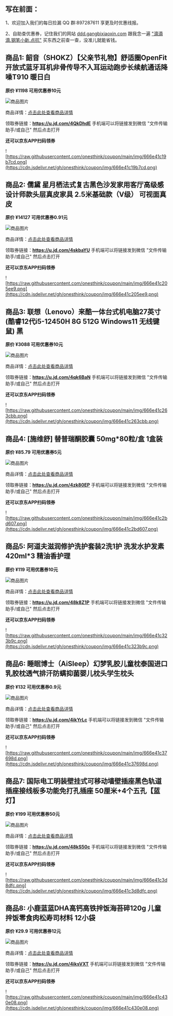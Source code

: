 ## 写在前面：

1、欢迎加入我们的每日捡漏 QQ 群:897287611 享更及时优惠线报。

2、自助查优惠券，记住我们的网站 [ddd.gangbixiaoxin.com](https://ddd.gangbixiaoxin.com) 跟我念一遍 ["滴滴滴.钢笔小新.点抗"](https://ddd.gangbixiaoxin.com) 买东西之前查一查，没准儿就能省钱。

## 商品1: 韶音（SHOKZ）【父亲节礼物】舒适圈OpenFit开放式蓝牙耳机非骨传导不入耳运动跑步长续航通话降噪T910 暖日白

**原价 ¥1198 可用优惠券10元**

![商品图片](http://img14.360buyimg.com/n1/jfs/t1/184392/21/39347/64609/666c123bF6173303c/a1ad0386e8c4b429.jpg)

商品详情：[点击此处查看商品详情](https://union-click.jd.com/jdc?e=1003156031&amp;p=JF8BARkJK1olXQ8CUFtcCEkWC18IGloTXQ8AVl5VCEIVBl9MRANLAjZbERscSkAJHTdNTwcKBlMdBgABFksWAmkIElkXXQ4CXVxYFxJSXzI4RVJCLVlcDSA9bAtyZQ5tawAQNVlJJFJROEonAG4IHFITWgALUW5cWEpHAj8JS1olXQYyFTBUCkkeBGc4GmsVWwYLUF9dAUofBWoOK1sdWjbV-eaIgvrCi9bchdPC5KHX3eKJlsMnM18LK1sUXAQCUFlcCksnM284GGtLMwdRXF5bC00ebTJBTRxIGUNZOldYCk8QB2gLK1kUXAQAZG5tfjNeVjNMcgdMLWNgDCw7WxdSRitsaylXMwRwMyUjTQNeeRlIElJoFQdRVm5dOA)

领取券链接：**https://u.jd.com/4QkDhdE** 手机端可以将链接发到微信 "文件传输助手/或自己" 然后点击打开

**还可以京东APP扫码领券**

![https://raw.githubusercontent.com/onesthink/coupon/main/img/666e41c19b7cd.png](https://cdn.jsdelivr.net/gh/onesthink/coupon/img/666e41c19b7cd.png)

## 商品2: 儒黛 星月栖法式复古黑色沙发家用客厅高级感设计师款头层真皮家具 2.5米基础款（V级） 可视面真皮

**原价 ¥14127 可用优惠券0.91元**

![商品图片](http://img14.360buyimg.com/n1/jfs/t1/216398/23/42623/160303/666e36abF56e44538/2cfca524e906232a.jpg)

商品详情：[点击此处查看商品详情](https://union-click.jd.com/jdc?e=1003156031&amp;p=JF8BARsJK1olXwMLVl5cCU0UBl8IGlsUWAMFVlpVDk4UC19MRANLAjZbERscSkAJHTdNTwcKBlMdBgABFksWA24NHlwXWQ4EUV1VFxJSXzI4GD5OGQ9FEUQ4Th9CRRZjcgJIIkQKNFJROEonAG4IHFITWgALUW5cWEpHAj8JS1olXQYyFTBdCE4XBm8KHWsUbQYEVFdZCUseA2wMGlslXQ4FZInwsJ6dsrqAoo-L1dG784vUtJ-Ji184K1glXQcDVl5ZD0oVA184G2sWbVhsVQ1bC0sTBG5mRhJDGltEHFozAU4SBmoLHlslXwcDVlxtOHtNWhVcXhoTNEV2UTsOWxxBWzprXTt2GAJsVldZbxBRZm9YHyRhCUZaVC0COEsn)

领取券链接：**https://u.jd.com/4skbaYU** 手机端可以将链接发到微信 "文件传输助手/或自己" 然后点击打开

**还可以京东APP扫码领券**

![https://raw.githubusercontent.com/onesthink/coupon/main/img/666e41c205ee9.png](https://cdn.jsdelivr.net/gh/onesthink/coupon/img/666e41c205ee9.png)

## 商品3: 联想（Lenovo）来酷一体台式机电脑27英寸(酷睿12代i5-12450H 8G 512G Windows11 无线键鼠) 黑

**原价 ¥3088 可用优惠券10元**

![商品图片](http://img14.360buyimg.com/n1/jfs/t1/182887/37/32535/76755/66310a93Fafe61ac1/9c707e0c8656c019.jpg)

商品详情：[点击此处查看商品详情](https://union-click.jd.com/jdc?e=1003156031&amp;p=JF8BARAJK1olXDYCVV9cAEgfA2gIHlslGVlaCgFtUQ5SQi0DBUVNGFJeSwUIFxlJX3EIGloUVQUKVFldDUsIWipURmtWLV1ZXA00eC5pVwhUYwYdVFFkPV49BEcnAl8LGlsSVAAFUldYOEpHAj8JS1pFXDYCVG4LZksWAm4JGloVWQAyVW5dDkseB24IElsRXgECZF5VD3vArtfdkerA1b_WytaKsezCitPchdMlbTYBZF5cCUkXB2gJGVslbQYyV24DZkpEAzgLG1oTM1tLAhkAQ0hWbWYNHl4VXgcEZFxcCUkVM184Eh5tLgIEJwEpYClfVDNgQ1hWAGV7Ij4CZklNXhBfZSQQJ153MVZYSkNWSl8IKw)

领取券链接：**https://u.jd.com/4qk6BaN** 手机端可以将链接发到微信 "文件传输助手/或自己" 然后点击打开

**还可以京东APP扫码领券**

![https://raw.githubusercontent.com/onesthink/coupon/main/img/666e41c263cbb.png](https://cdn.jsdelivr.net/gh/onesthink/coupon/img/666e41c263cbb.png)

## 商品4: [施维舒] 替普瑞酮胶囊 50mg*80粒/盒 1盒装

**原价 ¥85.79 可用优惠券5元**

![商品图片](http://img14.360buyimg.com/n1/jfs/t1/128522/27/26875/52489/6385af87E9f9f0796/9a1f3cd7507a7823.jpg)

商品详情：[点击此处查看商品详情](https://union-click.jd.com/jdc?e=1003156031&amp;p=JF8BARsJK1olXwQHUFlZCE4XA18IGlocWwAKUVpaCUISC19MRANLAjZbERscSkAJHTdNTwcKBlMdBgABFksWAmYOHVMQWQEDXVtVFxJSXzI4f1sRL19RIh04DBNuahpsYEFqGn59ElJROEonAG4IHFITWgALUW5cWEpHAj8JS1olXQYyFTBdC00fCmkBGWsUbQYEVFdZCUseA2kAHF0lXQ4FZInwsJ6dsrqAoo-L1dG784vUtJ-Ji184K1glXQcDVl5ZD0oVA184G2sWbVhsVQ1aDRsWU25mRhJDGloCU18zAUkQAWYBG18lXwcDVlxtOHteWThzG18cHnBcAjw_ViMWZWd8cl9dKHJsVllYTQNECxlKaDN-CX0CVAsKOEsn)

领取券链接：**https://u.jd.com/4zk80EP** 手机端可以将链接发到微信 "文件传输助手/或自己" 然后点击打开

**还可以京东APP扫码领券**

![https://raw.githubusercontent.com/onesthink/coupon/main/img/666e41c2bd607.png](https://cdn.jsdelivr.net/gh/onesthink/coupon/img/666e41c2bd607.png)

## 商品5: 阿道夫滋润修护洗护套装2洗1护 洗发水护发素420ml*3 精油香护理

**原价 ¥119 可用优惠券10元**

![商品图片](http://img14.360buyimg.com/n1/jfs/t1/110529/26/27420/125083/666d5345Fab9ff99f/45940d8bc175db50.jpg)

商品详情：[点击此处查看商品详情](https://union-click.jd.com/jdc?e=1003156031&amp;p=JF8BAQ8JK1olXgcLUlhaCEkXA18MG10TXwUBZBoCUBVIMzZNXhpXVhgcDBsJVFRMVnBaRQcLWQYEUlxeC1RORjNVKy1UNUcKUAQraDVlYSRRWllLLg9hFi5RBHsWM2wJG1wcWwEEXVttCRsWU25YGgsUbQYCZAgzCEoWAm4BG1wcXTYDZF5bCEITAm8BG1MXWQ4yVFZaOJy6u7qCqo6d5NKc3Inkr56ev7uWk2slbQUyVF9cCksTBG4KG2slXTYBZAAzCRgRAG0PTAl7AE9UEwJeARV5CmoNH14VWwAyVl9cCkknM19rHAFIAHtRFgMvfi5nBhBdGBBNGnFxLSszCjV2eT98bDN0KlFVN187dCBBM284)

领取券链接：**https://u.jd.com/48k8Z1P** 手机端可以将链接发到微信 "文件传输助手/或自己" 然后点击打开

**还可以京东APP扫码领券**

![https://raw.githubusercontent.com/onesthink/coupon/main/img/666e41c323b9c.png](https://cdn.jsdelivr.net/gh/onesthink/coupon/img/666e41c323b9c.png)

## 商品6: 睡眠博士（AiSleep）幻梦乳胶儿童枕泰国进口乳胶枕透气排汗防螨抑菌婴儿枕头学生枕头

**原价 ¥132 可用优惠券0.9元**

![商品图片](http://img14.360buyimg.com/n1/jfs/t1/235291/19/19090/83884/666c09f8F7380b096/8e51eaaaa937a0d2.jpg)

商品详情：[点击此处查看商品详情](https://union-click.jd.com/jdc?e=1003156031&amp;p=JF8BARkJK1olXwMLXF1eCkMWAF8IGloUXgcCXV9VAU4nRzBQRQQlBENHFRxWFlVPRjtUBABAQlRcCEBdCUoWAG4IElodVAMdDRsBVXsSBmlrGS0UAmREMildSxNVRjteHjJTUQoyVW5eCUsQCmkPHVIQbQdSVQ5cWEpHAl8IG2tDMwYDVV9dCk4XBm84GmsVWwYLUF9dAUgWBW4LK1sdWjbV-eaIgvrCi9bchdPC5KHX3eKJlsMnM18LK1sUXAQCUFlcCksnM284GGtLMwdRUl0JAB5CbTJBTRxJXw5KOldYCk8fBWgNK1kUXAQAZG5tcBVqdwZhZy4QFFsLD1sIcRMQWRZLcy9cMwQHVQEZdBhHfgpOeylJA1VcU25dOA)

领取券链接：**https://u.jd.com/4ikYrLc** 手机端可以将链接发到微信 "文件传输助手/或自己" 然后点击打开

**还可以京东APP扫码领券**

![https://raw.githubusercontent.com/onesthink/coupon/main/img/666e41c37698d.png](https://cdn.jsdelivr.net/gh/onesthink/coupon/img/666e41c37698d.png)

## 商品7: 国际电工明装壁挂式可移动墙壁插座黑色轨道插座接线板多功能免打孔插座 50厘米+4个五孔【蓝灯】

**原价 ¥199 可用优惠券50元**

![商品图片](http://img14.360buyimg.com/n1/jfs/t1/240358/30/11851/103157/666dbef6F348f1458/ab28c4f93dd21b34.jpg)

商品详情：[点击此处查看商品详情](https://union-click.jd.com/jdc?e=1003156031&amp;p=JF8BARsJK1olXwQLVFhUDk0VCl8IGlodXwEFVVdYDU8eAl9MRANLAjZbERscSkAJHTdNTwcKBlMdBgABFksWAmcKHFwUVAMHUFdcFxJSXzI4Hy1RCwBJLiU-YxNuSBVQUAdcP01BElJROEonAG4IHFITWgALUW5cWEpHAj8JS1olXQYyFTBdDUsSA28JGmsUbQYEVFdZCUseAGwAE1wlXQ4FZInwsJ6dsrqAoo-L1dG784vUtJ-Ji184K1glXQcDVl5ZD0oVA184G2sWbVhsVQ1VCEsWCmlmRhJDGloGVB4zAU4VBm0NHV4lXwcDVlxtOHt0BDVVRiZGH1twIjtdThJwZyRQWzJePAJsViA8chtjdAdpbC9QXE10LFoLOEsn)

领取券链接：**https://u.jd.com/48kS50c** 手机端可以将链接发到微信 "文件传输助手/或自己" 然后点击打开

**还可以京东APP扫码领券**

![https://raw.githubusercontent.com/onesthink/coupon/main/img/666e41c3d8dfc.png](https://cdn.jsdelivr.net/gh/onesthink/coupon/img/666e41c3d8dfc.png)

## 商品8: 小鹿蓝蓝DHA高钙高铁拌饭海苔碎120g 儿童拌饭零食肉松寿司材料 12小袋

**原价 ¥29.9 可用优惠券12元**

![商品图片](http://img14.360buyimg.com/n1/jfs/t1/244329/39/11254/138849/666c1222F9e848203/cc33654cb2cde7b8.jpg)

商品详情：[点击此处查看商品详情](https://union-click.jd.com/jdc?e=1003156031&amp;p=JF8BASYJK1olXwMKVVpZDk4QAl8IGloUWA4GXFdcDU0nRzBQRQQlBENHFRxWFlVPRjtUBABAQlRcCEBdCUoWBmcME1IUWAAdDRsBVXtjW2ZJHidyWWRdDAceVB1hAjZdQDxDUQoyVW5eCUsQCmkPHVIQbQdSVQ5cWEpHAl8IG2tXM1NWAB0OVQ9D2tmTwvqBiqCkjefc3MCxM244G10VVAIDVFdeDE8VBF8IE1wliqu6gdTs3cOu1_GAzOKyiI--gMDVOHsnAF8IGloXXQIFVVxdOHsXM2w4RTUUDgAAVQ0KDSVKSjlPR10UVGgLVlpeC0wWAV8KGloXXzYyZCwubxceZDVWUjsdHkACLC0EXilsCytvUDUXK39FM1oUVjV2SDxVbF5pJXwyVG4)

领取券链接：**https://u.jd.com/4iksVXT** 手机端可以将链接发到微信 "文件传输助手/或自己" 然后点击打开

**还可以京东APP扫码领券**

![https://raw.githubusercontent.com/onesthink/coupon/main/img/666e41c430e08.png](https://cdn.jsdelivr.net/gh/onesthink/coupon/img/666e41c430e08.png)

